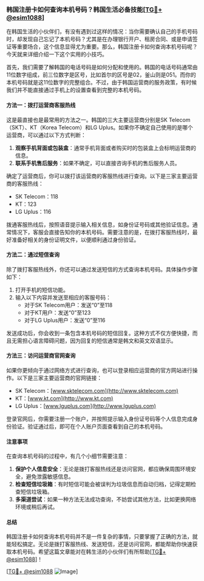 ### 韩国注册卡如何查询本机号码？韩国生活必备技能[[TG💪+ @esim1088](https://t.me/s/esim1088)]

在韩国生活的小伙伴们，有没有遇到过这样的情况：当你需要确认自己的手机号码时，却发现自己忘记了本机号码？尤其是在办理银行开户、租房合同、或是申请签证等重要场合，这个信息显得尤为重要。那么，韩国注册卡如何查询本机号码呢？今天就来详细介绍一下这个实用的小技巧。

首先，我们需要了解韩国的电话号码是如何分配和使用的。韩国的电话号码通常由11位数字组成，前三位数字是区号，比如首尔的区号是02，釜山则是051。而你的本机号码就是这11位数字的完整组合。不过，由于韩国运营商的服务政策，有时候我们并不能直接通过手机上的设置查看到完整的本机号码。

#### 方法一：拨打运营商客服热线

这是最直接也是最常用的方法之一。韩国的三大主要运营商分别是SK Telecom（SKT）、KT（Korea Telecom）和LG Uplus。如果你不确定自己使用的是哪个运营商，可以通过以下方式判断：

1. **观察手机背面或包装盒**：通常手机背面或者购买时的包装盒上会标明运营商的信息。
2. **联系手机售后服务**：如果不确定，可以直接咨询手机的售后服务人员。

确定了运营商后，你可以拨打该运营商的客服热线进行查询。以下是三家主要运营商的客服热线：
- SK Telecom：118
- KT：123
- LG Uplus：116

拨通客服热线后，按照语音提示输入相关信息，如身份证号码或其他验证信息。通常情况下，客服会直接告知你的本机号码。需要注意的是，在拨打客服热线时，最好准备好相关的身份证明文件，以便顺利通过身份验证。

#### 方法二：通过短信查询

除了拨打客服热线外，你还可以通过发送短信的方式查询本机号码。具体操作步骤如下：

1. 打开手机的短信功能。
2. 输入以下内容并发送至相应的客服号码：
   - 对于SK Telecom用户：发送“0”至118
   - 对于KT用户：发送“0”至123
   - 对于LG Uplus用户：发送“0”至116

发送成功后，你会收到一条包含本机号码的短信回复。这种方式不仅方便快捷，而且无需担心语言障碍问题，因为回复的短信通常是韩文和英文双语显示。

#### 方法三：访问运营商官网查询

如果你更倾向于通过网络方式进行查询，也可以登录相应运营商的官方网站进行操作。以下是三家主要运营商的官网链接：
- SK Telecom：[www.sktelecom.com](http://www.sktelecom.com)
- KT：[www.kt.com](http://www.kt.com)
- LG Uplus：[www.lguplus.com](http://www.lguplus.com)

登录官网后，你需要注册一个账户，并按照提示输入身份证号码等个人信息完成身份验证。验证通过后，即可在个人账户页面查看到自己的本机号码。

#### 注意事项

在查询本机号码的过程中，有几个小细节需要注意：
1. **保护个人信息安全**：无论是拨打客服热线还是访问官网，都应确保周围环境安全，避免泄露敏感信息。
2. **检查短信垃圾箱**：有时短信可能会被误判为垃圾信息而自动归档，记得定期检查短信垃圾箱。
3. **多渠道尝试**：如果一种方法无法成功查询，不妨尝试其他方法，比如更换网络环境或稍后再试。

#### 总结

韩国注册卡如何查询本机号码并不是一件复杂的事情，只要掌握了正确的方法，就能轻松搞定。无论是拨打客服热线、发送短信，还是访问官网，都能帮助你快速获取本机号码。希望这篇文章能对在韩生活的小伙伴们有所帮助[[TG💪+ @esim1088](https://t.me/s/esim1088)]！

[[TG💪+ @esim1088](https://t.me/s/esim1088) ![Image](https://i.postimg.cc/4NQfJmqS/Snipaste-2025-05-13-00-14-12.png)]
